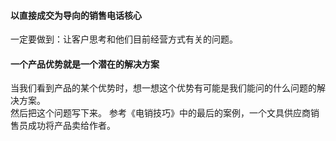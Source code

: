 #### 以直接成交为导向的销售电话核心
一定要做到：让客户思考和他们目前经营方式有关的问题。

#### 一个产品优势就是一个潜在的解决方案
当我们看到产品的某个优势时，想一想这个优势有可能是我们能问的什么问题的解决方案。     
然后把这个问题写下来。
参考《电销技巧》中的最后的案例，一个文具供应商销售员成功将产品卖给作者。